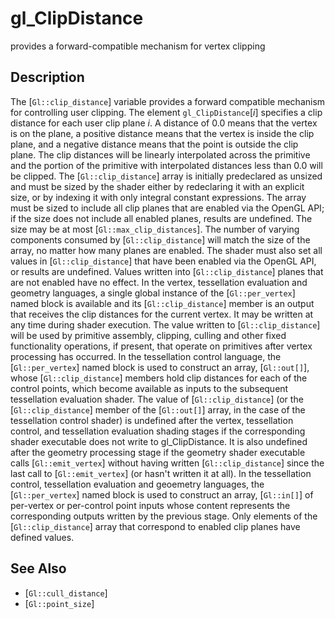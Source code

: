 # gl_ClipDistance
provides a forward-compatible mechanism for vertex clipping

## Description
The [`Gl::clip_distance`] variable provides a forward compatible
  mechanism for controlling user clipping. The element
  `gl_ClipDistance`[*i*] specifies a clip distance for each user clip
  plane *i*. A distance of 0.0 means that the vertex is on the plane, a
  positive distance means that the vertex is inside the clip plane, and
  a negative distance means that the point is outside the clip plane.
  The clip distances will be linearly interpolated across the primitive
  and the portion of the primitive with interpolated distances less than
  0.0 will be clipped.
The [`Gl::clip_distance`] array is initially predeclared as unsized
  and must be sized by the shader either by redeclaring it with an
  explicit size, or by indexing it with only integral constant
  expressions. The array must be sized to include all clip planes that
  are enabled via the OpenGL API; if the size does not include all
  enabled planes, results are undefined. The size may be at most
  [`Gl::max_clip_distances`]. The number of varying components consumed
  by [`Gl::clip_distance`] will match the size of the array, no matter
  how many planes are enabled. The shader must also set all values in
  [`Gl::clip_distance`] that have been enabled via the OpenGL API, or
  results are undefined. Values written into [`Gl::clip_distance`]
  planes that are not enabled have no effect.
In the vertex, tessellation evaluation and geometry languages, a
  single global instance of the [`Gl::per_vertex`] named block is
  available and its [`Gl::clip_distance`] member is an output that
  receives the clip distances for the current vertex. It may be written
  at any time during shader execution. The value written to
  [`Gl::clip_distance`] will be used by primitive assembly, clipping,
  culling and other fixed functionality operations, if present, that
  operate on primitives after vertex processing has occurred.
In the tessellation control language, the [`Gl::per_vertex`] named
  block is used to construct an array, [`Gl::out[]`], whose
  [`Gl::clip_distance`] members hold clip distances for each of the
  control points, which become available as inputs to the subsequent
  tessellation evaluation shader.
The value of [`Gl::clip_distance`] (or the [`Gl::clip_distance`]
  member of the [`Gl::out[]`] array, in the case of the tessellation
  control shader) is undefined after the vertex, tessellation control,
  and tessellation evaluation shading stages if the corresponding shader
  executable does not write to gl_ClipDistance. It is also undefined
  after the geometry processing stage if the geometry shader executable
  calls [`Gl::emit_vertex`] without having written [`Gl::clip_distance`]
  since the last call to [`Gl::emit_vertex`] (or hasn't written it at
  all).
In the tessellation control, tessellation evaluation and geoemetry
  languages, the [`Gl::per_vertex`] named block is used to construct an
  array, [`Gl::in[]`] of per-vertex or per-control point inputs whose
  content represents the corresponding outputs written by the previous
  stage. Only elements of the [`Gl::clip_distance`] array that
  correspond to enabled clip planes have defined values.

## See Also
- [`Gl::cull_distance`]
- [`Gl::point_size`]
